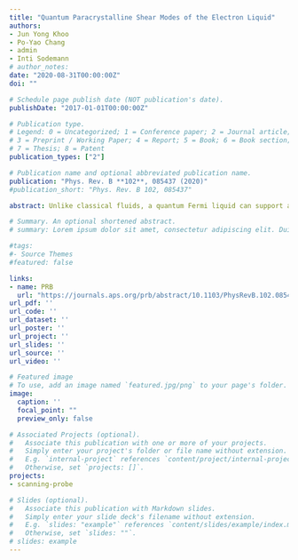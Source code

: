```yaml
---
title: "Quantum Paracrystalline Shear Modes of the Electron Liquid"
authors:
- Jun Yong Khoo
- Po-Yao Chang
- admin
- Inti Sodemann
# author_notes:
date: "2020-08-31T00:00:00Z"
doi: ""

# Schedule page publish date (NOT publication's date).
publishDate: "2017-01-01T00:00:00Z"

# Publication type.
# Legend: 0 = Uncategorized; 1 = Conference paper; 2 = Journal article;
# 3 = Preprint / Working Paper; 4 = Report; 5 = Book; 6 = Book section;
# 7 = Thesis; 8 = Patent
publication_types: ["2"]

# Publication name and optional abbreviated publication name.
publication: "Phys. Rev. B **102**, 085437 (2020)"
#publication_short: "Phys. Rev. B 102, 085437"

abstract: Unlike classical fluids, a quantum Fermi liquid can support a long-lived and propagating shear sound wave at arbitrarily small wave vectors and frequencies, reminiscent of the transverse sound in crystals, despite lacking any form of long-range crystalline order. This mode is expected to be present in moderately interacting metals where the quasiparticle mass is renormalized to be more than twice the bare mass in two dimensions (2D), but it has remained undetected because it is hard to excite since it does not involve charge density fluctuations, in contrast to the conventional plasma mode. In this work we propose a strategy to excite and detect this unconventional mode in clean metallic channels. We show that the shear sound is responsible for the appearance of sharp dips in the ac conductance of narrow channels at resonant frequencies matching its dispersion. The liquid resonates while minimizing its dissipation in an analogous fashion to a sliding crystal. Ultraclean 2D materials that can be tuned toward the Wigner crystallization transition such as silicon metal-oxide-semiconductor field-effect transistors, MgZnO/ZnO, p-GaAs, and AlAs quantum wells are promising platforms to experimentally discover the shear sound.

# Summary. An optional shortened abstract.
# summary: Lorem ipsum dolor sit amet, consectetur adipiscing elit. Duis posuere tellus ac convallis placerat. Proin tincidunt magna sed ex sollicitudin condimentum.

#tags:
#- Source Themes
#featured: false

links:
- name: PRB
  url: "https://journals.aps.org/prb/abstract/10.1103/PhysRevB.102.085437"
url_pdf: ''
url_code: ''
url_dataset: ''
url_poster: ''
url_project: ''
url_slides: ''
url_source: ''
url_video: ''

# Featured image
# To use, add an image named `featured.jpg/png` to your page's folder. 
image:
  caption: ''
  focal_point: ""
  preview_only: false

# Associated Projects (optional).
#   Associate this publication with one or more of your projects.
#   Simply enter your project's folder or file name without extension.
#   E.g. `internal-project` references `content/project/internal-project/index.md`.
#   Otherwise, set `projects: []`.
projects: 
- scanning-probe

# Slides (optional).
#   Associate this publication with Markdown slides.
#   Simply enter your slide deck's filename without extension.
#   E.g. `slides: "example"` references `content/slides/example/index.md`.
#   Otherwise, set `slides: ""`.
# slides: example
---
```


